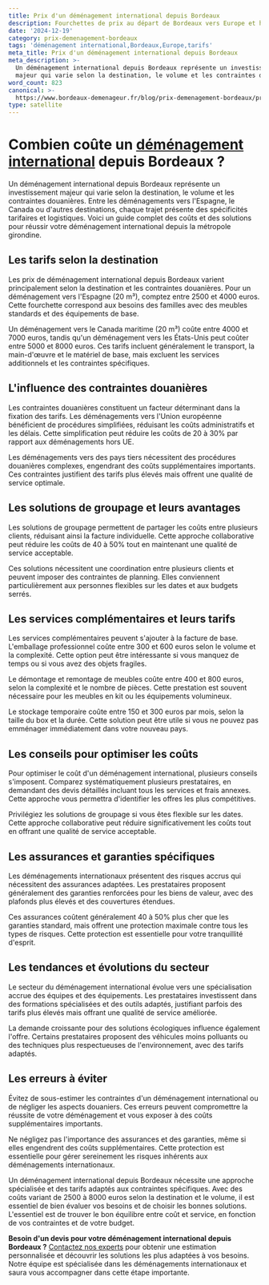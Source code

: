 ```yaml
---
title: Prix d'un déménagement international depuis Bordeaux
description: Fourchettes de prix au départ de Bordeaux vers Europe et hors UE.
date: '2024-12-19'
category: prix-demenagement-bordeaux
tags: 'déménagement international,Bordeaux,Europe,tarifs'
meta_title: Prix d'un déménagement international depuis Bordeaux
meta_description: >-
  Un déménagement international depuis Bordeaux représente un investissement
  majeur qui varie selon la destination, le volume et les contraintes douaniè.
word_count: 823
canonical: >-
  https://www.bordeaux-demenageur.fr/blog/prix-demenagement-bordeaux/prix-demenagement-international-bordeaux
type: satellite
---
```



# Combien coûte un [déménagement international](/blog/international/guide) depuis Bordeaux ?

Un déménagement international depuis Bordeaux représente un investissement majeur qui varie selon la destination, le volume et les contraintes douanières. Entre les déménagements vers l'Espagne, le Canada ou d'autres destinations, chaque trajet présente des spécificités tarifaires et logistiques. Voici un guide complet des coûts et des solutions pour réussir votre déménagement international depuis la métropole girondine.

## Les tarifs selon la destination

Les prix de déménagement international depuis Bordeaux varient principalement selon la destination et les contraintes douanières. Pour un déménagement vers l'Espagne (20 m³), comptez entre 2500 et 4000 euros. Cette fourchette correspond aux besoins des familles avec des meubles standards et des équipements de base.

Un déménagement vers le Canada maritime (20 m³) coûte entre 4000 et 7000 euros, tandis qu'un déménagement vers les États-Unis peut coûter entre 5000 et 8000 euros. Ces tarifs incluent généralement le transport, la main-d'œuvre et le matériel de base, mais excluent les services additionnels et les contraintes spécifiques.

## L'influence des contraintes douanières

Les contraintes douanières constituent un facteur déterminant dans la fixation des tarifs. Les déménagements vers l'Union européenne bénéficient de procédures simplifiées, réduisant les coûts administratifs et les délais. Cette simplification peut réduire les coûts de 20 à 30% par rapport aux déménagements hors UE.

Les déménagements vers des pays tiers nécessitent des procédures douanières complexes, engendrant des coûts supplémentaires importants. Ces contraintes justifient des tarifs plus élevés mais offrent une qualité de service optimale.

## Les solutions de groupage et leurs avantages

Les solutions de groupage permettent de partager les coûts entre plusieurs clients, réduisant ainsi la facture individuelle. Cette approche collaborative peut réduire les coûts de 40 à 50% tout en maintenant une qualité de service acceptable.

Ces solutions nécessitent une coordination entre plusieurs clients et peuvent imposer des contraintes de planning. Elles conviennent particulièrement aux personnes flexibles sur les dates et aux budgets serrés.

## Les services complémentaires et leurs tarifs

Les services complémentaires peuvent s'ajouter à la facture de base. L'emballage professionnel coûte entre 300 et 600 euros selon le volume et la complexité. Cette option peut être intéressante si vous manquez de temps ou si vous avez des objets fragiles.

Le démontage et remontage de meubles coûte entre 400 et 800 euros, selon la complexité et le nombre de pièces. Cette prestation est souvent nécessaire pour les meubles en kit ou les équipements volumineux.

Le stockage temporaire coûte entre 150 et 300 euros par mois, selon la taille du box et la durée. Cette solution peut être utile si vous ne pouvez pas emménager immédiatement dans votre nouveau pays.

## Les conseils pour optimiser les coûts

Pour optimiser le coût d'un déménagement international, plusieurs conseils s'imposent. Comparez systématiquement plusieurs prestataires, en demandant des devis détaillés incluant tous les services et frais annexes. Cette approche vous permettra d'identifier les offres les plus compétitives.

Privilégiez les solutions de groupage si vous êtes flexible sur les dates. Cette approche collaborative peut réduire significativement les coûts tout en offrant une qualité de service acceptable.

## Les assurances et garanties spécifiques

Les déménagements internationaux présentent des risques accrus qui nécessitent des assurances adaptées. Les prestataires proposent généralement des garanties renforcées pour les biens de valeur, avec des plafonds plus élevés et des couvertures étendues.

Ces assurances coûtent généralement 40 à 50% plus cher que les garanties standard, mais offrent une protection maximale contre tous les types de risques. Cette protection est essentielle pour votre tranquillité d'esprit.

## Les tendances et évolutions du secteur

Le secteur du déménagement international évolue vers une spécialisation accrue des équipes et des équipements. Les prestataires investissent dans des formations spécialisées et des outils adaptés, justifiant parfois des tarifs plus élevés mais offrant une qualité de service améliorée.

La demande croissante pour des solutions écologiques influence également l'offre. Certains prestataires proposent des véhicules moins polluants ou des techniques plus respectueuses de l'environnement, avec des tarifs adaptés.

## Les erreurs à éviter

Évitez de sous-estimer les contraintes d'un déménagement international ou de négliger les aspects douaniers. Ces erreurs peuvent compromettre la réussite de votre déménagement et vous exposer à des coûts supplémentaires importants.

Ne négligez pas l'importance des assurances et des garanties, même si elles engendrent des coûts supplémentaires. Cette protection est essentielle pour gérer sereinement les risques inhérents aux déménagements internationaux.

Un déménagement international depuis Bordeaux nécessite une approche spécialisée et des tarifs adaptés aux contraintes spécifiques. Avec des coûts variant de 2500 à 8000 euros selon la destination et le volume, il est essentiel de bien évaluer vos besoins et de choisir les bonnes solutions. L'essentiel est de trouver le bon équilibre entre coût et service, en fonction de vos contraintes et de votre budget.

**Besoin d'un devis pour votre déménagement international depuis Bordeaux ?** [Contactez nos experts](/contact) pour obtenir une estimation personnalisée et découvrir les solutions les plus adaptées à vos besoins. Notre équipe est spécialisée dans les déménagements internationaux et saura vous accompagner dans cette étape importante.
